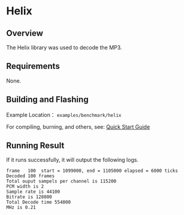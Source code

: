 # Helix

## Overview

The Helix library was used to decode the MP3.

## Requirements

None.

## Building and Flashing

Example Location： `examples/benchmark/helix`

For compiling, burning, and others, see: [Quick Start Guide](https://doc.winnermicro.net/w800/en/2.2-beta.2/get_started/index.html)

## Running Result

If it runs successfully, it will output the following logs.

```
frame   100  start = 1099000, end = 1105000 elapsed = 6000 ticks
Decoded 100 frames
Total ouput sampels per channel is 115200
PCM width is 2
Sample rate is 44100
Bitrate is 128000
Total Decode time 554000
MHz is 0.21
```
